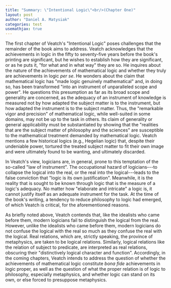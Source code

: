 ```yaml
---
title: "Summary: \"Intentional Logic\"<br/>(Chapter One)"
layout: post
author: "Daniel A. Matysiak"
categories: test
usemathjax: true
---
```


The first chapter of Veatch's "Intentional Logic" poses challenges that the remainder of
the book aims to address. Veatch acknowledges that the achievements in logic in the fifty
to seventy-five years before the book's printing are significant, but he wishes to
establish how they are significant, or as he puts it, "for what and in what way" they are
so. He inquires about the nature of the achievements of mathematical logic and whether
they truly are achievements in logic *per se*. He wonders about the claim that
mathematical logic has "made logic genuinely mathematical" and, in doing so, has been
transformed "into an instrument of unparalleled scope and power". He questions this
presumption as far as its broad scope and generality are concerned, as the adequacy of an
instrument of knowledge is measured not by how adapted the subject matter is to the
instrument, but how adapted the instrument is to the subject matter. Thus, the "remarkable
vigor and precision" of mathematical logic, while well-suited in some domains, may not be
up to the task in others. Its claim of generality or general applicability must be
substantiated by showing that the "realities that are the subject matter of philosophy and
the sciences" are susceptible to the mathematical treatment demanded by mathematical
logic. Veatch mentions a few historical logics (e.g., Hegelian logic) that, despite their
undeniable power, tortured the treated subject matter to fit their own image and were
ultimately found to be wanting, and ultimately discarded.

In Veatch's view, logicians are, in general, prone to this temptation of the so-called
"law of instrument". The occupational hazard of logicians---to collapse the logical into
the real, or the real into the logical---leads to the false conviction that "logic is its
own justification". Meanwhile, it is the reality that is sought to be known through logic
that is the measure of a logic's adequacy. No matter how "elaborate and intricate" a logic
is, it cannot justify itself as an adequate instrument for the task. At the time of the
book's writing, a tendency to reduce philosophy to logic had emerged, of which Veatch is
critical, for the aforementioned reasons.

As briefly noted above, Veatch contends that, like the idealists who came before them,
modern logicians fail to distinguish the logical from the real. However, unlike the
idealists who came before them, modern logicians do not confuse the logical with the real
so much as they confuse the real with the logical. Real relations, which are, strictly
speaking, the province of metaphysics, are taken to be logical relations. Similarly,
logical relations like the relation of subject to predicate, are interpreted as real
relations, obscuring their "distinctively logical character and function". Accordingly, in
the coming chapters, Veatch intends to address the question of whether the achievements of
mathematical logic constitute *bona fide* achievements in logic proper, as well as the
question of what the proper relation is of logic to philosophy, especially metaphysics,
and whether logic can stand on its own, or else forced to presuppose metaphysics.
